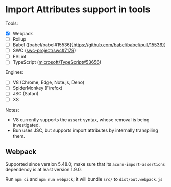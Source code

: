 # Import Attributes support in tools

Tools:

- [x] Webpack
- [ ] Rollup
- [ ] Babel ([babel/babel#15536]{https://github.com/babel/babel/pull/15536})
- [ ] SWC ([swc-project/swc#7179](https://github.com/swc-project/swc/issues/7179))
- [ ] ESLint
- [ ] TypeScript ([microsoft/TypeScript#53656](https://github.com/microsoft/TypeScript/issues/53656))

Engines:

- [ ] V8 (Chrome, Edge, Note.js, Deno)
- [ ] SpiderMonkey (Firefox)
- [ ] JSC (Safari)
- [ ] XS

Notes:
- V8 currently supports the `assert` syntax, whose removal is being investigated.
- Bun uses JSC, but supports import attributes by internally transpiling them.

## Webpack

Supported since version 5.48.0; make sure that its `acorn-import-assertions` dependency is at least version 1.9.0.

Run `npm ci` and `npm run webpack`; it will bundle `src/` to `dist/out.webpack.js`
